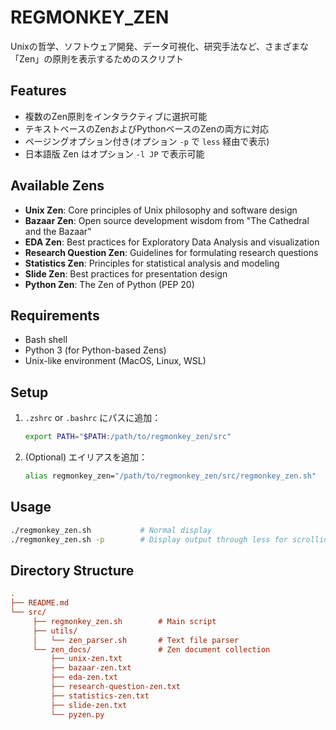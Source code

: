 # REGMONKEY_ZEN

Unixの哲学、ソフトウェア開発、データ可視化、研究手法など、さまざまな「Zen」の原則を表示するためのスクリプト

## Features

- 複数のZen原則をインタラクティブに選択可能
- テキストベースのZenおよびPythonベースのZenの両方に対応
- ページングオプション付き(オプション `-p` で `less` 経由で表示)
- 日本語版 Zen はオプション `-l JP` で表示可能

## Available Zens

- **Unix Zen**: Core principles of Unix philosophy and software design
- **Bazaar Zen**: Open source development wisdom from "The Cathedral and the Bazaar"
- **EDA Zen**: Best practices for Exploratory Data Analysis and visualization
- **Research Question Zen**: Guidelines for formulating research questions
- **Statistics Zen**: Principles for statistical analysis and modeling
- **Slide Zen**: Best practices for presentation design
- **Python Zen**: The Zen of Python (PEP 20)

## Requirements

- Bash shell
- Python 3 (for Python-based Zens)
- Unix-like environment (MacOS, Linux, WSL)

## Setup

1. `.zshrc` or `.bashrc` にパスに追加：

   ```bash
   export PATH="$PATH:/path/to/regmonkey_zen/src"
   ```

2. (Optional) エイリアスを追加：

   ```bash
   alias regmonkey_zen="/path/to/regmonkey_zen/src/regmonkey_zen.sh"
   ```

## Usage

```bash
./regmonkey_zen.sh           # Normal display
./regmonkey_zen.sh -p        # Display output through less for scrolling
```

## Directory Structure

```ini
.
├── README.md
└── src/
     ├── regmonkey_zen.sh        # Main script
     ├── utils/
     │   └── zen_parser.sh       # Text file parser
     └── zen_docs/               # Zen document collection
         ├── unix-zen.txt
         ├── bazaar-zen.txt
         ├── eda-zen.txt
         ├── research-question-zen.txt
         ├── statistics-zen.txt
         ├── slide-zen.txt
         └── pyzen.py
```
